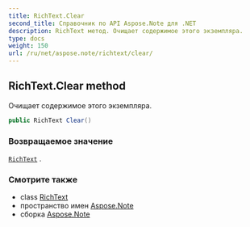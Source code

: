 ```yaml
---
title: RichText.Clear
second_title: Справочник по API Aspose.Note для .NET
description: RichText метод. Очищает содержимое этого экземпляра.
type: docs
weight: 150
url: /ru/net/aspose.note/richtext/clear/
---
```

## RichText.Clear method

Очищает содержимое этого экземпляра.

```csharp
public RichText Clear()
```

### Возвращаемое значение

[`RichText`](../) .

### Смотрите также

* class [RichText](../)
* пространство имен [Aspose.Note](../../richtext/)
* сборка [Aspose.Note](../../../)


